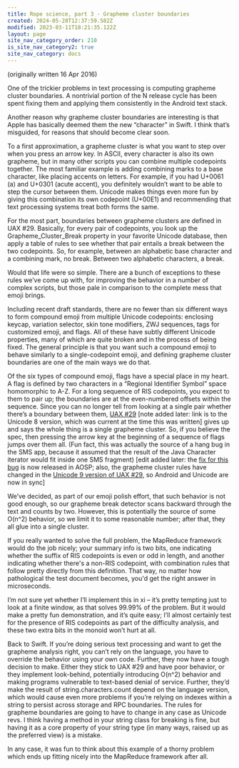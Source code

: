 ```yaml
---
title: Rope science, part 3 - Grapheme cluster boundaries
created: 2024-05-28T12:37:59.582Z
modified: 2023-03-11T18:21:35.122Z
layout: page
site_nav_category_order: 210
is_site_nav_category2: true
site_nav_category: docs
---
```


(originally written 16 Apr 2016)

One of the trickier problems in text processing is computing grapheme cluster boundaries. A nontrivial portion of the N release cycle has been spent fixing them and applying them consistently in the Android text stack.

Another reason why grapheme cluster boundaries are interesting is that Apple has basically deemed them the new “character” in Swift. I think that’s misguided, for reasons that should become clear soon.

To a first approximation, a grapheme cluster is what you want to step over when you press an arrow key. In ASCII, every character is also its own grapheme, but in many other scripts you can combine multiple codepoints together. The most familiar example is adding combining marks to a base character, like placing accents on letters. For example, if you had U+0061 (a) and U+0301 (acute accent), you definitely wouldn’t want to be able to step the cursor between them. Unicode makes things even more fun by giving this combination its own codepoint (U+00E1) and recommending that text processing systems treat both forms the same.

For the most part, boundaries between grapheme clusters are defined in UAX #29. Basically, for every pair of codepoints, you look up the Grapheme_Cluster_Break property in your favorite Unicode database, then apply a table of rules to see whether that pair entails a break between the two codepoints. So, for example, between an alphabetic base character and a combining mark, no break. Between two alphabetic characters, a break.

Would that life were so simple. There are a bunch of exceptions to these rules we’ve come up with, for improving the behavior in a number of complex scripts, but those pale in comparison to the complete mess that emoji brings.

Including recent draft standards, there are no fewer than six different ways to form compound emoji from multiple Unicode codepoints: enclosing keycap, variation selector, skin tone modifiers, ZWJ sequences, tags for customized emoji, and flags. All of these have subtly different Unicode properties, many of which are quite broken and in the process of being fixed. The general principle is that you want such a compound emoji to behave similarly to a single-codepoint emoji, and defining grapheme cluster boundaries are one of the main ways we do that.

Of the six types of compound emoji, flags have a special place in my heart. A flag is defined by two characters in a “Regional Identifier Symbol” space homomorphic to A-Z. For a long sequence of RIS codepoints, you expect to them to pair up; the boundaries are at the even-numbered offsets within the sequence. Since you can no longer tell from looking at a single pair whether there’s a boundary between them, [UAX #29](http://www.unicode.org/reports/tr29/tr29-27.html) [note added later: link is to the Unicode 8 version, which was current at the time this was written] gives up and says the whole thing is a single grapheme cluster. So, if you believe the spec, then pressing the arrow key at the beginning of a sequence of flags jumps over them all. (Fun fact, this was actually the source of a hang bug in the SMS app, because it assumed that the result of the Java Character iterator would fit inside one SMS fragment) [edit added later: the [fix for this bug](https://android.googlesource.com/platform/frameworks/opt/telephony/+/bee1df8) is now released in AOSP; also, the grapheme cluster rules have changed in the [Unicode 9 version of UAX #29](http://www.unicode.org/reports/tr29/tr29-29.html), so Android and Unicode are now in sync]

We’ve decided, as part of our emoji polish effort, that such behavior is not good enough, so our grapheme break detector scans backward through the text and counts by two. However, this is potentially the source of some O(n^2) behavior, so we limit it to some reasonable number; after that, they all glue into a single cluster.

If you really wanted to solve the full problem, the MapReduce framework would do the job nicely; your summary info is two bits, one indicating whether the suffix of RIS codepoints is even or odd in length, and another indicating whether there's a non-RIS codepoint, with combination rules that follow pretty directly from this definition. That way, no matter how pathological the test document becomes, you'd get the right answer in microseconds.

I’m not sure yet whether I’ll implement this in xi – it’s pretty tempting just to look at a finite window, as that solves 99.99% of the problem. But it would make a pretty fun demonstration, and it’s quite easy; I’ll almost certainly test for the presence of RIS codepoints as part of the difficulty analysis, and these two extra bits in the monoid won’t hurt at all.

Back to Swift. If you’re doing serious text processing and want to get the grapheme analysis right, you can’t rely on the language, you have to override the behavior using your own code. Further, they now have a tough decision to make. Either they stick to UAX #29 and have poor behavior, or they implement look-behind, potentially introducing O(n^2) behavior and making programs vulnerable to text-based denial of service. Further, they’d make the result of string.characters.count depend on the language version, which would cause even more problems if you’re relying on indexes within a string to persist across storage and RPC boundaries. The rules for grapheme boundaries are going to have to change in any case as Unicode revs. I think having a method in your string class for breaking is fine, but having it as a core property of your string type (in many ways, raised up as the preferred view) is a mistake.

In any case, it was fun to think about this example of a thorny problem which ends up fitting nicely into the MapReduce framework after all.﻿
